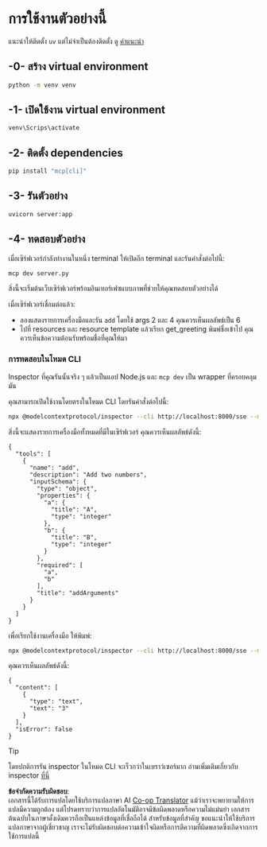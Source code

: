 <!--
CO_OP_TRANSLATOR_METADATA:
{
  "original_hash": "69ba3bd502bd743233137bac5539c08b",
  "translation_date": "2025-08-18T14:34:14+00:00",
  "source_file": "03-GettingStarted/05-sse-server/solution/python/README.md",
  "language_code": "th"
}
-->
# การใช้งานตัวอย่างนี้

แนะนำให้ติดตั้ง `uv` แต่ไม่จำเป็นต้องติดตั้ง ดู [คำแนะนำ](https://docs.astral.sh/uv/#highlights)

## -0- สร้าง virtual environment

```bash
python -m venv venv
```

## -1- เปิดใช้งาน virtual environment

```bash
venv\Scrips\activate
```

## -2- ติดตั้ง dependencies

```bash
pip install "mcp[cli]"
```

## -3- รันตัวอย่าง

```bash
uvicorn server:app
```

## -4- ทดสอบตัวอย่าง

เมื่อเซิร์ฟเวอร์กำลังทำงานในหนึ่ง terminal ให้เปิดอีก terminal และรันคำสั่งต่อไปนี้:

```bash
mcp dev server.py
```

สิ่งนี้จะเริ่มต้นเว็บเซิร์ฟเวอร์พร้อมอินเทอร์เฟซแบบภาพที่ช่วยให้คุณทดสอบตัวอย่างได้

เมื่อเซิร์ฟเวอร์เชื่อมต่อแล้ว:

- ลองแสดงรายการเครื่องมือและรัน `add` โดยใช้ args 2 และ 4 คุณควรเห็นผลลัพธ์เป็น 6
- ไปที่ resources และ resource template แล้วเรียก get_greeting พิมพ์ชื่อเข้าไป คุณควรเห็นข้อความต้อนรับพร้อมชื่อที่คุณให้มา

### การทดสอบในโหมด CLI

Inspector ที่คุณรันนั้นจริง ๆ แล้วเป็นแอป Node.js และ `mcp dev` เป็น wrapper ที่ครอบคลุมมัน

คุณสามารถเปิดใช้งานโดยตรงในโหมด CLI โดยรันคำสั่งต่อไปนี้:

```bash
npx @modelcontextprotocol/inspector --cli http://localhost:8000/sse --method tools/list
```

สิ่งนี้จะแสดงรายการเครื่องมือทั้งหมดที่มีในเซิร์ฟเวอร์ คุณควรเห็นผลลัพธ์ดังนี้:

```text
{
  "tools": [
    {
      "name": "add",
      "description": "Add two numbers",
      "inputSchema": {
        "type": "object",
        "properties": {
          "a": {
            "title": "A",
            "type": "integer"
          },
          "b": {
            "title": "B",
            "type": "integer"
          }
        },
        "required": [
          "a",
          "b"
        ],
        "title": "addArguments"
      }
    }
  ]
}
```

เพื่อเรียกใช้งานเครื่องมือ ให้พิมพ์:

```bash
npx @modelcontextprotocol/inspector --cli http://localhost:8000/sse --method tools/call --tool-name add --tool-arg a=1 --tool-arg b=2
```

คุณควรเห็นผลลัพธ์ดังนี้:

```text
{
  "content": [
    {
      "type": "text",
      "text": "3"
    }
  ],
  "isError": false
}
```

> [!TIP]
> โดยปกติการรัน inspector ในโหมด CLI จะเร็วกว่าในเบราว์เซอร์มาก
> อ่านเพิ่มเติมเกี่ยวกับ inspector [ที่นี่](https://github.com/modelcontextprotocol/inspector)

**ข้อจำกัดความรับผิดชอบ**:  
เอกสารนี้ได้รับการแปลโดยใช้บริการแปลภาษา AI [Co-op Translator](https://github.com/Azure/co-op-translator) แม้ว่าเราจะพยายามให้การแปลมีความถูกต้อง แต่โปรดทราบว่าการแปลอัตโนมัติอาจมีข้อผิดพลาดหรือความไม่แม่นยำ เอกสารต้นฉบับในภาษาดั้งเดิมควรถือเป็นแหล่งข้อมูลที่เชื่อถือได้ สำหรับข้อมูลที่สำคัญ ขอแนะนำให้ใช้บริการแปลภาษาจากผู้เชี่ยวชาญ เราจะไม่รับผิดชอบต่อความเข้าใจผิดหรือการตีความที่ผิดพลาดซึ่งเกิดจากการใช้การแปลนี้